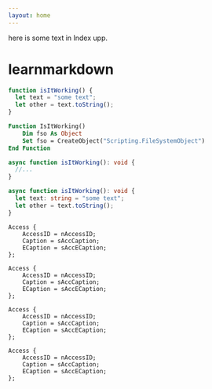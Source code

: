 ```yaml
---
layout: home
---
```


here is some text in Index upp.


# learnmarkdown

```js
function isItWorking() {
  let text = "some text";
  let other = text.toString();
}
```

```vb
Function IsItWorking()
    Dim fso As Object
    Set fso = CreateObject("Scripting.FileSystemObject")
End Function
```

```typescript
async function isItWorking(): void {
  //...
}
```

```ts
async function isItWorking(): void {
  let text: string = "some text";
  let other = text.toString();
}
```

``` as4x
Access {
    AccessID = nAccessID;
    Caption = sAccCaption;
    ECaption = sAccECaption;
};
```

``` config
Access {
    AccessID = nAccessID;
    Caption = sAccCaption;
    ECaption = sAccECaption;
};
```

``` script
Access {
    AccessID = nAccessID;
    Caption = sAccCaption;
    ECaption = sAccECaption;
};
```

``` definition
Access {
    AccessID = nAccessID;
    Caption = sAccCaption;
    ECaption = sAccECaption;
};
```